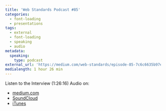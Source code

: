 ```yaml
---
title: 'Web Standards Podcast #85'
categories:
  - font-loading
  - presentations
tags:
  - external
  - font-loading
  - speaking
  - audio
metadata:
  speaking:
    type: podcast
external_url: 'https://medium.com/web-standards/episode-85-7c6c6635b97e'
medialength: 1 hour 26 min
---
```


Listen to the Interview (1:26:16) <span class="tag audio">Audio</span> on:

* [medium.com](https://medium.com/web-standards/episode-85-7c6c6635b97e)
* [SoundCloud](https://soundcloud.com/web-standards/episode-85)
* [iTunes](https://itunes.apple.com/ru/podcast/veb-standarty/id1080500016)
